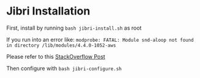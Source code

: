 # Jibri Installation

First, install by running `bash jibri-install.sh` as root

If you run into an error like:
`modprobe: FATAL: Module snd-aloop not found in directory /lib/modules/4.4.0-1052-aws`

Please refer to this [StackOverflow Post](https://stackoverflow.com/questions/49538514/sound-driver-snd-aloop-kernel-module-setup-issue-with-aws-ec2-ubuntu-16-04-ins#49617051)


Then configure with `bash jibri-configure.sh`

